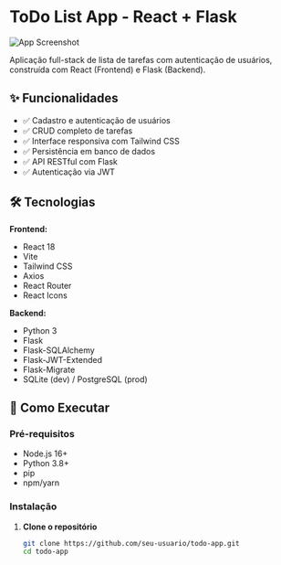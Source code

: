 # ToDo List App - React + Flask

![App Screenshot](https://via.placeholder.com/800x400?text=ToDo+App+Screenshot) <!-- Substitua por imagem real depois -->

Aplicação full-stack de lista de tarefas com autenticação de usuários, construída com React (Frontend) e Flask (Backend).

## ✨ Funcionalidades

- ✅ Cadastro e autenticação de usuários
- ✅ CRUD completo de tarefas
- ✅ Interface responsiva com Tailwind CSS
- ✅ Persistência em banco de dados
- ✅ API RESTful com Flask
- ✅ Autenticação via JWT

## 🛠️ Tecnologias

**Frontend:**
- React 18
- Vite
- Tailwind CSS
- Axios
- React Router
- React Icons

**Backend:**
- Python 3
- Flask
- Flask-SQLAlchemy
- Flask-JWT-Extended
- Flask-Migrate
- SQLite (dev) / PostgreSQL (prod)

## 🚀 Como Executar

### Pré-requisitos

- Node.js 16+
- Python 3.8+
- pip
- npm/yarn

### Instalação

1. **Clone o repositório**
   ```bash
   git clone https://github.com/seu-usuario/todo-app.git
   cd todo-app